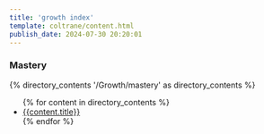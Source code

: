 ```yaml
---
title: 'growth index'
template: coltrane/content.html
publish_date: 2024-07-30 20:20:01
---
```


<h3>Mastery</h3>
{% directory_contents '/Growth/mastery' as directory_contents %}
<ul>
{% for content in directory_contents %}
    <li><a href="/{{content.slug}}/">{{content.title}}</a></li>
    {% endfor %}
</ul>

